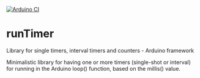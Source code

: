 [![Arduino CI](https://github.com/strooom/runTimer/workflows/Arduino%20Library%20Checks/badge.svg)](https://github.com/marketplace/actions/arduino_ci)

# runTimer
Library for single timers, interval timers and counters - Arduino framework

Minimalistic library for having one or more timers (single-shot or interval) for running in the Arduino loop() function, based on the millis() value.

